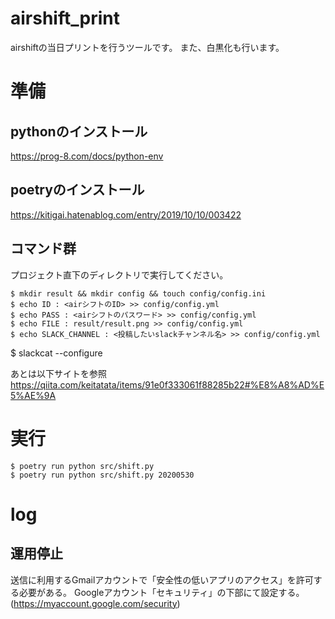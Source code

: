 # airshift_print
 
airshiftの当日プリントを行うツールです。
また、白黒化も行います。

# 準備
## pythonのインストール
https://prog-8.com/docs/python-env

## poetryのインストール
https://kitigai.hatenablog.com/entry/2019/10/10/003422

## コマンド群
プロジェクト直下のディレクトリで実行してください。
```
$ mkdir result && mkdir config && touch config/config.ini
$ echo ID : <airシフトのID> >> config/config.yml
$ echo PASS : <airシフトのパスワード> >> config/config.yml
$ echo FILE : result/result.png >> config/config.yml
$ echo SLACK_CHANNEL : <投稿したいslackチャンネル名> >> config/config.yml
```

$ slackcat --configure

あとは以下サイトを参照
https://qiita.com/keitatata/items/91e0f333061f88285b22#%E8%A8%AD%E5%AE%9A


# 実行
```
$ poetry run python src/shift.py
$ poetry run python src/shift.py 20200530
```



# log
## 運用停止

送信に利用するGmailアカウントで「安全性の低いアプリのアクセス」を許可する必要がある。
Googleアカウント「セキュリティ」の下部にて設定する。
(https://myaccount.google.com/security)
